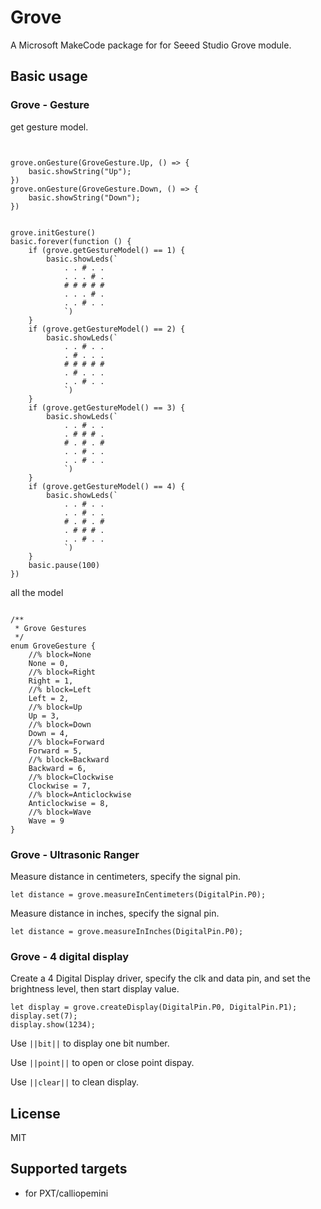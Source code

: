 # Grove

A Microsoft MakeCode package for for Seeed Studio Grove module.

## Basic usage

### Grove - Gesture

get gesture model.

```blocks


grove.onGesture(GroveGesture.Up, () => {
    basic.showString("Up");
})
grove.onGesture(GroveGesture.Down, () => {
    basic.showString("Down");
})


grove.initGesture()
basic.forever(function () {
    if (grove.getGestureModel() == 1) {
        basic.showLeds(`
            . . # . .
            . . . # .
            # # # # #
            . . . # .
            . . # . .
            `)
    }
    if (grove.getGestureModel() == 2) {
        basic.showLeds(`
            . . # . .
            . # . . .
            # # # # #
            . # . . .
            . . # . .
            `)
    }
    if (grove.getGestureModel() == 3) {
        basic.showLeds(`
            . . # . .
            . # # # .
            # . # . #
            . . # . .
            . . # . .
            `)
    }
    if (grove.getGestureModel() == 4) {
        basic.showLeds(`
            . . # . .
            . . # . .
            # . # . #
            . # # # .
            . . # . .
            `)
    }
    basic.pause(100)
})
```
all the model
```

/**
 * Grove Gestures
 */
enum GroveGesture {
    //% block=None
    None = 0,
    //% block=Right
    Right = 1,
    //% block=Left
    Left = 2,
    //% block=Up
    Up = 3,
    //% block=Down
    Down = 4,
    //% block=Forward
    Forward = 5,
    //% block=Backward
    Backward = 6,
    //% block=Clockwise
    Clockwise = 7,
    //% block=Anticlockwise
    Anticlockwise = 8,
    //% block=Wave
    Wave = 9
}
```

### Grove - Ultrasonic Ranger

Measure distance in centimeters, specify the signal pin.

```blocks
let distance = grove.measureInCentimeters(DigitalPin.P0);
```

Measure distance in inches, specify the signal pin.

```blocks
let distance = grove.measureInInches(DigitalPin.P0);
```

### Grove - 4 digital display

Create a 4 Digital Display driver, specify the clk and data pin, and set the brightness level, then start display value.

```blocks
let display = grove.createDisplay(DigitalPin.P0, DigitalPin.P1);
display.set(7);
display.show(1234);
```

Use ``||bit||`` to display one bit number.

Use ``||point||`` to open or close point dispay.

Use ``||clear||`` to clean display.

## License

MIT

## Supported targets

* for PXT/calliopemini
